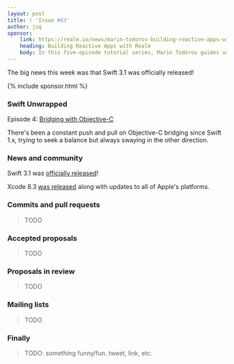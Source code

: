 ```yaml
---
layout: post
title: ! 'Issue #63'
author: jsq
sponsor:
    link: https://realm.io/news/marin-todorov-building-reactive-apps-with-realm-episode-1-swift-ios/
    heading: Building Reactive Apps with Realm
    body: In this five-episode tutorial series, Marin Todorov guides us on a sample app project in Swift to see how Realm facilitates building reactive Swift apps from the ground up.
---
```


The big news this week was that Swift 3.1 was officially released!

<!--excerpt-->

{% include sponsor.html %}

### Swift Unwrapped

Episode 4: [Bridging with Objective-C](https://spec.fm/podcasts/swift-unwrapped/61852)

There's been a constant push and pull on Objective-C bridging since Swift 1.x, trying to seek a balance but always swaying in the other direction.

### News and community

Swift 3.1 was [officially released](https://swift.org/blog/swift-3-1-released/)!

Xcode 8.3 [was released](https://developer.apple.com/news/?id=03272017b) along with updates to all of Apple's platforms.

### Commits and pull requests

> TODO

### Accepted proposals

> TODO

### Proposals in review

> TODO

### Mailing lists

> TODO

### Finally

> TODO: something funny/fun. tweet, link, etc.
